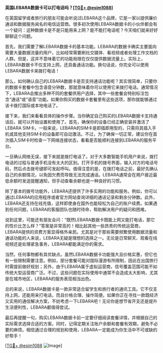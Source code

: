 **英国LEBARA数据卡可以打电话吗？[[TG💪+ @esim1088](https://t.me/s/esim1088)]**

在英国留学或者旅行的朋友可能会听说过LEBARA这个品牌，它是一家以提供廉价通话和数据服务闻名的电信运营商。很多初次使用LEBARA数据卡的小伙伴都会有一个疑问：这种数据卡是不是只能用来上网？能不能打电话呢？今天咱们就来好好聊聊这个问题。

首先，我们需要了解LEBARA数据卡的基本功能。LEBARA的数据卡确实主要面向需要大量数据流量的用户，比如经常需要刷社交媒体、看视频或者处理工作文档的人群。但是，这并不意味着它的功能局限在仅仅提供数据流量上。实际上，LEBARA数据卡不仅支持上网，还具备通话功能。换句话说，你完全可以使用LEBARA数据卡来拨打电话！

那么，如何确认自己的LEBARA数据卡是否支持通话功能呢？其实很简单，只要你的数据卡套餐中包含语音分钟数，那就意味着你可以使用它来拨打电话。通常情况下，LEBARA会推出多种不同的套餐供用户选择，其中一些套餐会特别标注包含“通话”或“语音”功能。如果你购买的数据卡套餐里有这些选项，那你就能够通过该卡拨打国际或本地电话了。

接下来，我们来看看具体的操作步骤。当你确定自己购买的LEBARA数据卡支持通话后，就可以开始设置和使用了。首先，确保你的设备已经正确安装并激活了LEBARA SIM卡。一般来说，LEBARA的SIM卡是即插即用型的，只需将其插入手机或其他支持SIM卡的设备即可自动激活。不过，为了确保一切正常，建议你在首次插入SIM卡时检查一下网络连接状态，看看是否能顺利连接到LEBARA的服务平台。

一旦确认网络无误，接下来就是拨打电话了。对于大多数智能手机用户来说，拨打电话的过程与普通手机没有太大的区别。打开手机的拨号界面，输入对方的电话号码，然后点击拨号键即可发起呼叫。值得注意的是，在拨打电话之前，最好先确认自己的余额情况，以免因欠费而导致无法完成通话。LEBARA通常会在用户接近最低余额时发送提醒通知，但手动查看余额也是一种良好的习惯。

除了基本的拨号功能外，LEBARA还提供了许多实用的功能和服务。例如，你可以通过LEBARA的应用程序或者官方网站查询详细的通话记录和剩余分钟数。此外，LEBARA还支持在线充值，这样即使身在国外也能轻松为自己的账户续费。如果遇到任何问题，LEBARA的客服团队也随时待命，帮助解决用户的疑问和困难。

说到这里，可能还有朋友会问：“既然LEBARA数据卡既能上网又能打电话，那它的性价比怎么样？”答案是非常高的！相比起其他一些昂贵的传统运营商，LEBARA提供的资费方案显得格外亲民。尤其是对于那些需要频繁使用数据流量和通话功能的人来说，LEBARA无疑是理想的选择之一。无论是日常聊天、观看在线视频还是处理紧急事务，LEBARA都能满足你的需求。

当然，任何事物都有其优缺点。虽然LEBARA数据卡功能强大且价格实惠，但它也有一些限制需要注意。例如，部分套餐可能对国际漫游有所限制，因此在出国旅行时需提前做好规划；另外，由于LEBARA属于虚拟运营商，信号覆盖范围可能不如传统大型运营商广泛。不过，这些问题在实际使用中通常不会造成太大影响，尤其是在城市地区，LEBARA的服务表现相当出色。

总的来说，LEBARA数据卡是一款非常适合留学生和旅行者的通讯工具。它不仅支持上网，还能用来打电话，而且价格合理、操作简便。如果你正在寻找一款既经济又实用的通信解决方案，不妨考虑一下LEBARA吧！无论你是想节省开支还是提升生活便利性，LEBARA都值得尝试。

最后再提醒一句，购买LEBARA数据卡前一定要仔细阅读套餐详情，并根据自己的实际需求选择合适的方案。同时，记得定期关注账户余额和套餐有效期，避免不必要的麻烦。相信通过合理的规划和使用，LEBARA一定能成为你生活中不可或缺的好帮手！

[[TG💪+ @esim1088](https://t.me/s/esim1088) ![Image](https://i.postimg.cc/4NQfJmqS/Snipaste-2025-05-13-00-14-12.png)]